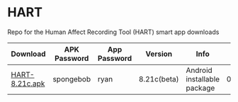 # HART
Repo for the Human Affect Recording Tool (HART) smart app downloads

Download | APK Password | App Password | Version | Info | Date
--- | --- | --- | --- | --- | ---
[HART-8.21c.apk](https://github.com/pcla-code/HART/blob/main/HART-8.21c.apk.apk) | spongebob | ryan | 8.21c(beta) | Android installable package | 02/12/2020
